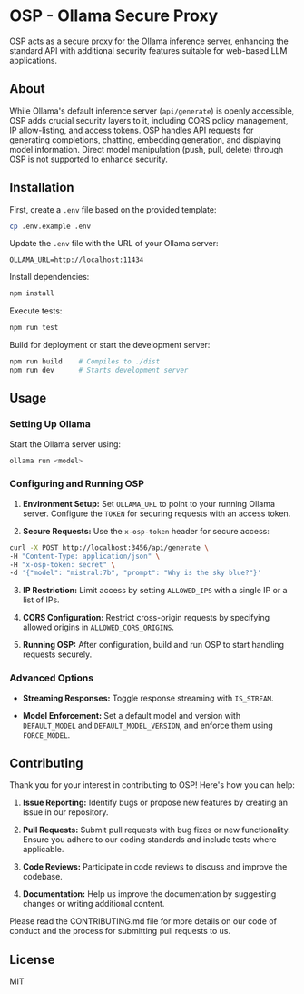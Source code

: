 # OSP - Ollama Secure Proxy

OSP acts as a secure proxy for the Ollama inference server, enhancing the standard API with additional security features suitable for web-based LLM applications.

## About

While Ollama's default inference server (`api/generate`) is openly accessible, OSP adds crucial security layers to it, including CORS policy management, IP allow-listing, and access tokens. OSP handles API requests for generating completions, chatting, embedding generation, and displaying model information. Direct model manipulation (push, pull, delete) through OSP is not supported to enhance security.

## Installation

First, create a `.env` file based on the provided template:

```bash
cp .env.example .env
```

Update the `.env` file with the URL of your Ollama server:

```plaintext
OLLAMA_URL=http://localhost:11434
```

Install dependencies:

```bash
npm install
```

Execute tests:

```bash
npm run test
```

Build for deployment or start the development server:

```bash
npm run build    # Compiles to ./dist
npm run dev      # Starts development server
```

## Usage

### Setting Up Ollama

Start the Ollama server using:

```bash
ollama run <model>
```

### Configuring and Running OSP

1. **Environment Setup:**
   Set `OLLAMA_URL` to point to your running Ollama server. Configure the `TOKEN` for securing requests with an access token.

2. **Secure Requests:**
   Use the `x-osp-token` header for secure access:

```bash
curl -X POST http://localhost:3456/api/generate \
-H "Content-Type: application/json" \
-H "x-osp-token: secret" \
-d '{"model": "mistral:7b", "prompt": "Why is the sky blue?"}'
```

3. **IP Restriction:**
   Limit access by setting `ALLOWED_IPS` with a single IP or a list of IPs.

4. **CORS Configuration:**
   Restrict cross-origin requests by specifying allowed origins in `ALLOWED_CORS_ORIGINS`.

5. **Running OSP:**
   After configuration, build and run OSP to start handling requests securely.

### Advanced Options

- **Streaming Responses:**
  Toggle response streaming with `IS_STREAM`.

- **Model Enforcement:**
  Set a default model and version with `DEFAULT_MODEL` and `DEFAULT_MODEL_VERSION`, and enforce them using `FORCE_MODEL`.

## Contributing

Thank you for your interest in contributing to OSP! Here's how you can help:

1. **Issue Reporting:** Identify bugs or propose new features by creating an issue in our repository.

2. **Pull Requests:** Submit pull requests with bug fixes or new functionality. Ensure you adhere to our coding standards and include tests where applicable.

3. **Code Reviews:** Participate in code reviews to discuss and improve the codebase.

4. **Documentation:** Help us improve the documentation by suggesting changes or writing additional content.

Please read the CONTRIBUTING.md file for more details on our code of conduct and the process for submitting pull requests to us.

## License

MIT
